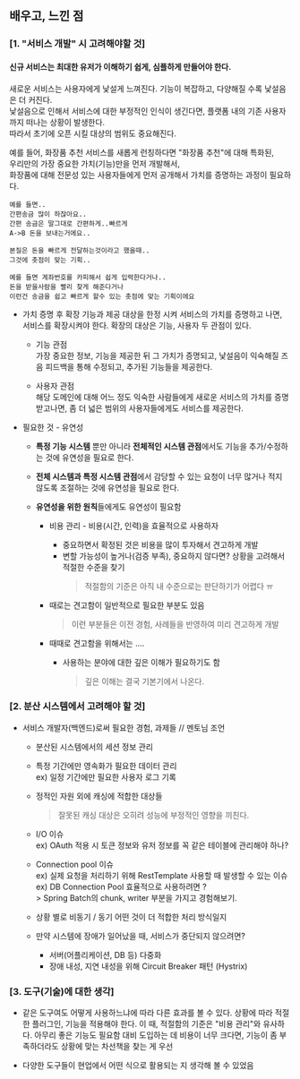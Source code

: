 ## 배우고, 느낀 점

### [1. "서비스 개발" 시 고려해야할 것]

#### 신규 서비스는 최대한 유저가 이해하기 쉽게, 심플하게 만들어야 한다.

 새로운 서비스는 사용자에게 낯설게 느껴진다. 기능이 복잡하고, 다양해질 수록 낯설음은 더 커진다.  
 낯설음으로 인해서 서비스에 대한 부정적인 인식이 생긴다면, 플랫폼 내의 기존 사용자까지 떠나는 상황이 발생한다.  
 따라서 초기에 오픈 시킬 대상의 범위도 중요해진다.  

 예를 들어, 화장품 추천 서비스를 새롭게 런칭하다면 "화장품 추천"에 대해 특화된,  
 우리만의 가장 중요한 가치(기능)만을 먼저 개발해서,  
 화장품에 대해 전문성 있는 사용자들에게 먼저 공개해서 가치를 증명하는 과정이 필요하다.  
 ```
 예를 들면..
 간편송금 많이 하잖아요..
 간편 송금은 말그대로 간편하게..빠르게
 A->B 돈을 보내는거에요..

 본질은 돈을 빠르게 전달하는것이라고 했을때..
 그것에 촛점이 맞는 기획..

 예를 들면 계좌번호를 카피해서 쉽게 입력한다거나..
 돈을 받을사람을 빨리 찾게 해준다거나
 이런건 송금을 쉽고 빠르게 할수 있는 촛점에 맞는 기획이에요
 ```

* 가치 증명 후 확장
기능과 제공 대상을 한정 시켜 서비스의 가치를 증명하고 나면, 서비스를 확장시켜야 한다. 확장의 대상은 기능, 사용자 두 관점이 있다.  

  * 기능 관점  
  가장 중요한 정보, 기능을 제공한 뒤 그 가치가 증명되고, 낯설음이 익숙해질 즈음
  피드백을 통해 수정되고, 추가된 기능들을 제공한다.  

  * 사용자 관점  
  해당 도메인에 대해 어느 정도 익숙한 사람들에게 새로운 서비스의 가치를 증명 받고나면,
  좀 더 넓은 범위의 사용자들에게도 서비스를 제공한다.

* 필요한 것 - 유연성  

  * **특정 기능 시스템** 뿐만 아니라 **전체적인 시스템 관점**에서도 기능을 추가/수정하는 것에 유연성을 필요로 한다.  

  * **전체 시스템과 특정 시스템 관점**에서 감당할 수 있는 요청이 너무 많거나 적지 않도록 조절하는 것에 유연성을 필요로 한다.  
  
  * **유연성을 위한 원칙**들에게도 유연성이 필요함  
    * 비용 관리 - 비용(시간, 인력)을 효율적으로 사용하자  
      * 중요하면서 확정된 것은 비용을 많이 투자해서 견고하게 개발  
      * 변할 가능성이 높거나(검증 부족), 중요하지 않다면? 상황을 고려해서 적절한 수준을 찾기  
        > 적절함의 기준은 아직 내 수준으로는 판단하기가 어렵다 ㅠ  
      
    * 때로는 견고함이 일반적으로 필요한 부분도 있음  
      > 이런 부분들은 이전 경험, 사례들을 반영하여 미리 견고하게 개발  
      
    * 때때로 견고함을 위해서는 ....
      * 사용하는 분야에 대한 깊은 이해가 필요하기도 함  
        > 깊은 이해는 결국 기본기에서 나온다.  


### [2. 분산 시스템에서 고려해야 할 것]
* 서비스 개발자(백엔드)로써 필요한 경험, 과제들 // 멘토님 조언  

  * 분산된 시스템에서의 세션 정보 관리  
    
  * 특정 기간에만 영속화가 필요한 데이터 관리  
    ex) 일정 기간에만 필요한 사용자 로그 기록

  * 정적인 자원 외에 캐싱에 적합한 대상들  
    > 잘못된 캐싱 대상은 오히려 성능에 부정적인 영향을 끼친다.  
  
  * I/O 이슈  
    ex) OAuth 적용 시 토큰 정보와 유저 정보를 꼭 같은 테이블에 관리해야 하나?  

  * Connection pool 이슈  
    ex) 실제 요청을 처리하기 위해 RestTemplate 사용할 때 발생할 수 있는 이슈  
    ex) DB Connection Pool 효율적으로 사용하려면 ?  
        > Spring Batch의 chunk, writer 부분을 가지고 경험해보기.  

  * 상황 별로 비동기 / 동기 어떤 것이 더 적합한 처리 방식일지  

  * 만약 시스템에 장애가 일어났을 때, 서비스가 중단되지 않으려면?  
    * 서버(어플리케이션, DB 등) 다중화  
    * 장애 내성, 지연 내성을 위해 Circuit Breaker 패턴 (Hystrix)  

### [3. 도구(기술)에 대한 생각]
* 같은 도구여도 어떻게 사용하느냐에 따라 다른 효과를 볼 수 있다.
  상황에 따라 적절한 플러그인, 기능을 적용해야 한다. 
  이 때, 적절함의 기준은 "비용 관리"와 유사하다.
  아무리 좋은 기능도 필요함 대비 도입하는 데 비용이 너무 크다면, 
  기능이 좀 부족하더라도 상황에 맞는 차선책을 찾는 게 우선

* 다양한 도구들이 현업에서 어떤 식으로 활용되는 지 생각해 볼 수 있었음

